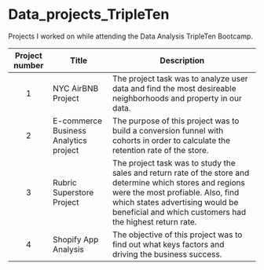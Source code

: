 # Data_projects_TripleTen

Projects I worked on while attending the Data Analysis TripleTen Bootcamp.


| Project number | Title | Description |
| :-----------: | ----------- |----------- |
| 1 | NYC AirBNB Project| The project task was to analyze user data and find the most desireable neighborhoods and property in our data. |
| 2 | E-commerce Business Analytics project | The purpose of this project was to build a conversion funnel with cohorts in order to calculate the retention rate of the store.| 
| 3 | Rubric Superstore Project | The project task was to study the sales and return rate of the store and determine which stores and regions were the most profiable. Also, find which states advertising would be beneficial and which customers had the highest return rate.
| 4 | Shopify App Analysis | The objective of this project was to find out what keys factors and driving the business success.  |
